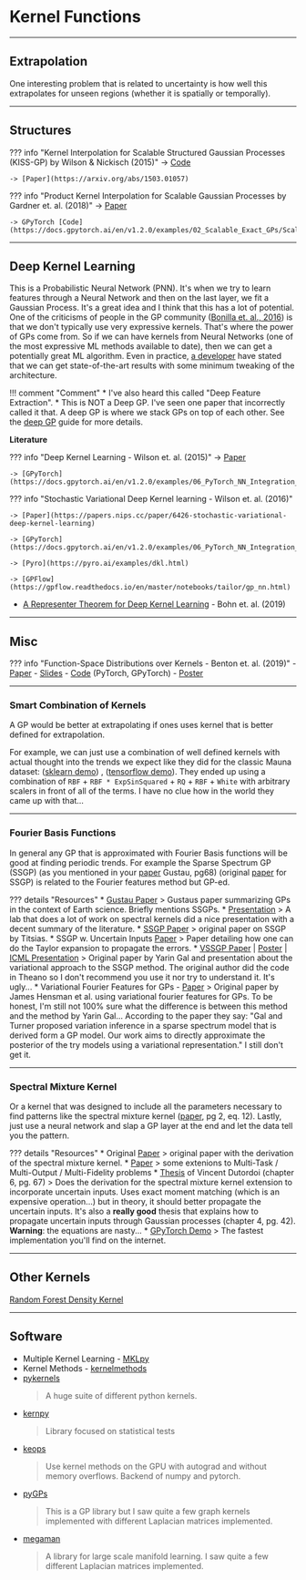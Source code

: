 # Kernel Functions


---

## Extrapolation

One interesting problem that is related to uncertainty is how well this extrapolates for unseen regions (whether it is spatially or temporally).

---

## Structures

??? info "Kernel Interpolation for Scalable Structured Gaussian Processes (KISS-GP) by Wilson & Nickisch (2015)"
    -> [Code](https://docs.gpytorch.ai/en/v1.2.0/examples/02_Scalable_Exact_GPs/KISSGP_Regression)

    -> [Paper](https://arxiv.org/abs/1503.01057)

??? info "Product Kernel Interpolation for Scalable Gaussian Processes by Gardner et. al. (2018)"
    -> [Paper]()

    -> GPyTorch [Code](https://docs.gpytorch.ai/en/v1.2.0/examples/02_Scalable_Exact_GPs/Scalable_Kernel_Interpolation_for_Products_CUDA.html)


---
## Deep Kernel Learning

This is a Probabilistic Neural Network (PNN). It's when we try to learn features through a Neural Network and then on the last layer, we fit a Gaussian Process. It's a great idea and I think that this has a lot of potential. One of the criticisms of people in the GP community ([Bonilla et. al., 2016](https://arxiv.org/abs/1610.05392)) is that we don't typically use very expressive kernels. That's where the power of GPs come from. So if we can have kernels from Neural Networks (one of the most expressive ML methods available to date), then we can get a potentially great ML algorithm. Even in practice, [a developer](https://fehiepsi.github.io/blog/deep-gaussian-process/) have stated that we can get state-of-the-art results with some minimum tweaking of the architecture.

!!! comment "Comment"
    * I've also heard this called "Deep Feature Extraction".
    * This is NOT a Deep GP. I've seen one paper that incorrectly called it that. A deep GP is where we stack GPs on top of each other. See the [deep GP](deep_gps.md) guide for more details.


**Literature**

??? info "Deep Kernel Learning - Wilson et. al. (2015)"
    -> [Paper](https://arxiv.org/abs/1511.02222)

    -> [GPyTorch](https://docs.gpytorch.ai/en/v1.2.0/examples/06_PyTorch_NN_Integration_DKL/KISSGP_Deep_Kernel_Regression_CUDA.html)

??? info "Stochastic Variational Deep Kernel learning - Wilson et. al. (2016)"

    -> [Paper](https://papers.nips.cc/paper/6426-stochastic-variational-deep-kernel-learning)

    -> [GPyTorch](https://docs.gpytorch.ai/en/v1.2.0/examples/06_PyTorch_NN_Integration_DKL/Deep_Kernel_Learning_DenseNet_CIFAR_Tutorial.html)

    -> [Pyro](https://pyro.ai/examples/dkl.html)

    -> [GPFlow](https://gpflow.readthedocs.io/en/master/notebooks/tailor/gp_nn.html)



* [A Representer Theorem for Deep Kernel Learning](http://jmlr.org/papers/volume20/17-621/17-621.pdf) - Bohn et. al. (2019)

---
## Misc

??? info "Function-Space Distributions over Kernels - Benton et. al. (2019)"
    - [Paper](https://arxiv.org/abs/1910.13565)
    - [Slides](https://wjmaddox.github.io/assets/fkl-slides.pdf)
    - [Code](https://github.com/wjmaddox/spectralgp) (PyTorch, GPyTorch)
    - [Poster](https://wjmaddox.github.io/assets/fkl-poster.pdf)

---

### Smart Combination of Kernels

A GP would be better at extrapolating if ones uses kernel that is better defined for extrapolation.


For example, we can just use a combination of well defined kernels with actual thought into the trends we expect like they did for the classic Mauna dataset: ([sklearn demo](https://scikit-learn.org/stable/modules/gaussian_process.html#gpr-on-mauna-loa-co2-data)) , ([tensorflow demo](https://peterroelants.github.io/posts/gaussian-process-kernel-fitting/#Mauna-Loa-CO%E2%82%82-data)). They ended up using a combination of `RBF` + `RBF * ExpSinSquared` + `RQ` + `RBF` + `White` with arbitrary scalers in front of all of the terms. I have no clue how in the world they came up with that…

---

### Fourier Basis Functions

In general any GP that is approximated with Fourier Basis functions will be good at finding periodic trends. For example the Sparse Spectrum GP (SSGP) (as you mentioned in your [paper](https://www.uv.es/lapeva/papers/2016_IEEE_GRSM.pdf) Gustau, pg68) (original [paper](http://www.jmlr.org/papers/v11/lazaro-gredilla10a.html) for SSGP) is related to the Fourier features method but GP-ed.

??? details "Resources"
    * [Gustau Paper](https://www.uv.es/lapeva/papers/2016_IEEE_GRSM.pdf)
    > Gustaus paper summarizing GPs in the context of Earth science. Briefly mentions SSGPs.
    * [Presentation](https://www.hiit.fi/wp-content/uploads/2018/04/Spectral-Kernels-S12.pdf)
    > A lab that does a lot of work on spectral kernels did a nice presentation with a decent summary of the literature.
    * [SSGP Paper](http://www.jmlr.org/papers/v11/lazaro-gredilla10a.html)
    > original paper on SSGP by Titsias.
    * SSGP w. Uncertain Inputs [Paper](http://proceedings.mlr.press/v70/pan17a.html)
    > Paper detailing how one can do the Taylor expansion to propagate the errors.
    * [VSSGP Paper](https://arxiv.org/pdf/1503.02424.pdf) | [Poster](https://www.cs.ox.ac.uk/people/yarin.gal/website/PDFs/ICML_2015_Improving_poster.pdf)  | [ICML Presentation](https://www.google.com/url?sa=t&rct=j&q=&esrc=s&source=web&cd=1&cad=rja&uact=8&ved=2ahUKEwi97Kvdl6TpAhUlSxUIHeU5CooQFjAAegQIBRAB&url=http%3A%2F%2Fmlg.eng.cam.ac.uk%2Fyarin%2FPDFs%2FICML_Improving_presentation.pdf&usg=AOvVaw1_Chb_QJzTNmz8NpuDNtAk) 
    > Original paper by Yarin Gal and presentation about the variational approach to the SSGP method. The original author did the code in Theano so I don't recommend you use it nor try to understand it. It's ugly...
    * Variational Fourier Features for GPs - [Paper](http://www.jmlr.org/papers/volume18/16-579/16-579.pdf)
    > Original paper by James Hensman et al. using variational fourier features for GPs. To be honest, I'm still not 100% sure what the difference is between this method and the method by Yarin Gal... According to the paper they say:
    "Gal and Turner proposed variation inference in a sparse spectrum model that is derived form a GP model. Our work aims to directly approximate the posterior of the try models using a variational representation." I still don't get it.

---

### Spectral Mixture Kernel

Or a kernel that was designed to include all the parameters necessary to find patterns like the spectral mixture kernel ([paper](https://arxiv.org/pdf/1302.4245.pdf), pg 2, eq. 12).
Lastly, just use a neural network and slap a GP layer at the end and let the data tell you the pattern.

??? details "Resources"
    * Original [Paper](https://arxiv.org/pdf/1302.4245.pdf)
    > original paper with the derivation of the spectral mixture kernel.
    * [Paper](https://arxiv.org/abs/1808.01132)
    > some extenions to Multi-Task / Multi-Output / Multi-Fidelity problems
    * [Thesis](https://lib.ugent.be/fulltxt/RUG01/002/367/115/RUG01-002367115_2017_0001_AC.pdf) of Vincent Dutordoi (chapter 6, pg. 67)
    > Does the derivation for the spectral mixture kernel extension to incorporate uncertain inputs. Uses exact moment matching (which is an expensive operation...) but in theory, it should better propagate the uncertain inputs. It's also a **really good** thesis that explains how to propagate uncertain inputs through Gaussian processes (chapter 4, pg. 42). **Warning**: the equations are nasty...
    * [GPyTorch Demo](https://gpytorch.readthedocs.io/en/latest/examples/01_Exact_GPs/Spectral_Mixture_GP_Regression.html)
    > The fastest implementation you'll find on the internet.


---

## Other Kernels


[Random Forest Density Kernel](https://github.com/ksanjeevan/randomforest-density-python)


---
## Software

* Multiple Kernel Learning - [MKLpy](https://github.com/IvanoLauriola/MKLpy)
* Kernel Methods - [kernelmethods](https://github.com/raamana/kernelmethods)
* [pykernels](https://github.com/gmum/pykernels/tree/master)
    > A huge suite of different python kernels.
* [kernpy](https://github.com/oxmlcs/kerpy)
  > Library focused on statistical tests
* [keops](http://www.kernel-operations.io/keops/index.html)
  > Use kernel methods on the GPU with autograd and without memory overflows. Backend of numpy and pytorch.
* [pyGPs]()
  > This is a GP library but I saw quite a few graph kernels implemented with different Laplacian matrices implemented.
* [megaman]()
  > A library for large scale manifold learning. I saw quite a few different Laplacian matrices implemented.